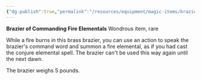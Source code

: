 ```yaml
---
{"dg-publish":true,"permalink":"/resources/equipment/magic-items/brazier-of-commanding-fire-elementals/","title":"Brazier of Commanding Fire Elementals"}
---
```


**Brazier of Commanding Fire Elementals**
Wondrous item, rare

While a fire burns in this brass brazier, you can use an action to speak the brazier's command word and summon a fire elemental, as if you had cast the conjure elemental spell. The brazier can't be used this way again until the next dawn.

The brazier weighs 5 pounds.